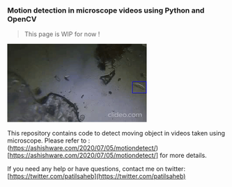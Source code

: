 ### Motion detection in microscope videos using Python and OpenCV

> This page is WIP for now !

![](output.gif)

This repository contains code to detect moving object in videos taken using microscope. Please refer to : (https://ashishware.com/2020/07/05/motiondetect/)[https://ashishware.com/2020/07/05/motiondetect/] for more details.

If you need any help or have questions, contact me on twitter: [https://twitter.com/patilsaheb](https://twitter.com/patilsaheb)
